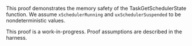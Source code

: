 This proof demonstrates the memory safety of the TaskGetSchedulerState function.
We assume `xSchedulerRunning` and `uxSchedulerSuspended` to be nondeterministic values.

This proof is a work-in-progress.  Proof assumptions are described in
the harness.

